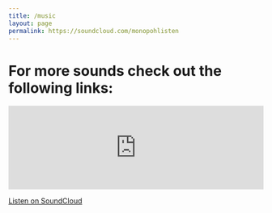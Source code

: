 ```yaml
---
title: /music
layout: page
permalink: https://soundcloud.com/monopohlisten
---
```


# For more sounds check out the following links:

<iframe width="100%" height="166" scrolling="no" frameborder="no" allow="autoplay" src="https://w.soundcloud.com/player/?url=https%3A//api.soundcloud.com/tracks/1996655311&color=%23ff5500&auto_play=false&hide_related=false&show_comments=true&show_user=true&show_reposts=false&show_teaser=true"></iframe>

[Listen on SoundCloud](https://soundcloud.com/monopohlisten/luis-oala-dey-ahr-hier)

